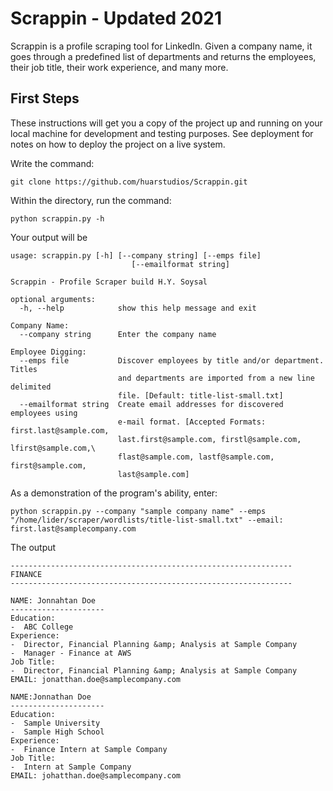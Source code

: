 # Scrappin - Updated 2021
  
Scrappin is a profile scraping tool for LinkedIn. Given a company name, it goes through a predefined list of departments and returns the employees, their job title, their work experience, and many more.

## First Steps

These instructions will get you a copy of the project up and running on your local machine for development and testing purposes. See deployment for notes on how to deploy the project on a live system.

Write the command:

```
git clone https://github.com/huarstudios/Scrappin.git
```

Within the directory, run the command:

```
python scrappin.py -h
```
Your output will be
```
usage: scrappin.py [-h] [--company string] [--emps file]
                           [--emailformat string]

Scrappin - Profile Scraper build H.Y. Soysal

optional arguments:
  -h, --help            show this help message and exit

Company Name:
  --company string      Enter the company name  
  
Employee Digging:
  --emps file           Discover employees by title and/or department. Titles
                        and departments are imported from a new line delimited
                        file. [Default: title-list-small.txt]
  --emailformat string  Create email addresses for discovered employees using
                        e-mail format. [Accepted Formats: first.last@sample.com,
                        last.first@sample.com, firstl@sample.com, lfirst@sample.com,\
                        flast@sample.com, lastf@sample.com, first@sample.com,
                        last@sample.com]
```

As a demonstration of the program's ability, enter:

```
python scrappin.py --company "sample company name" --emps "/home/lider/scraper/wordlists/title-list-small.txt" --email: first.last@samplecompany.com
```
The output 

```
---------------------------------------------------------------
FINANCE
---------------------------------------------------------------

NAME: Jonnahtan Doe
---------------------
Education:
-  ABC College
Experience:
-  Director, Financial Planning &amp; Analysis at Sample Company
-  Manager - Finance at AWS
Job Title:
-  Director, Financial Planning &amp; Analysis at Sample Company
EMAIL: jonatthan.doe@samplecompany.com 

NAME:Jonnathan Doe
---------------------
Education:
-  Sample University
-  Sample High School
Experience:
-  Finance Intern at Sample Company 
Job Title:
-  Intern at Sample Company
EMAIL: johatthan.doe@samplecompany.com

